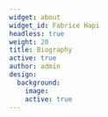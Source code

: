 ```yaml
---
widget: about
widget_id: Fabrice Hapi
headless: true
weight: 20
title: Biography
active: true
author: admin
design:
  background:
    image: 
    active: true
---
```

